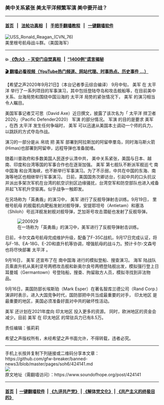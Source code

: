 ###  美中关系紧张 美太平洋频繁军演 美中要开战？
------------------------

#### [首页](https://github.com/gfw-breaker/banned-news3/blob/master/README.md) &nbsp;&nbsp;|&nbsp;&nbsp; [法轮功真相](https://github.com/begood0513/basic/blob/master/README.md)  &nbsp;&nbsp;|&nbsp;&nbsp; [手把手翻墙教程](https://github.com/gfw-breaker/guides/wiki)  &nbsp;&nbsp;|&nbsp;&nbsp; [一键翻墙软件](https://github.com/gfw-breaker/nogfw/blob/master/README.md)  



<div><img alt="USS_Ronald_Reagan_(CVN_76)" src="https://img.soundofhope.org/2020-09/1600696925177.jpg"/>
<br/><figcaption class="caption">
 美里根号航母战斗群。（美国海军）
</figcaption></div><hr/>

#### 💥 [《伪火》 - 天安门自焚真相 ](http://158.247.195.190:10000/videos/blog/weihuo.html)&nbsp; |&nbsp; [“1400例”谎言揭秘  ](http://158.247.195.190:10000/videos/blog/jiexi1400.html)

#### [ 🎬  翻墙必看视频（YouTube热门频道、网站代理、时事热点、历史事件 ...）](https://github.com/gfw-breaker/links/blob/master/banned.md)

<div><div class="Content__Wrapper sc-1bvya0-0 grZQxZ">
 <p class="meta-top">
  <span class="meta">
   【希望之声2020年9月21日】（本台记者季云综合编译）
  </span>
  9月中旬，
  <ok href="/term/4383">
   美军
  </ok>
  在
  <ok href="/term/36387">
   太平洋
  </ok>
  举行了一系列项目的军事演习，其中包括登陆夺岛和攻击舰船等，在目前美中关系、台海局势和围绕中国沿海的
  <ok href="/term/36387">
   太平洋
  </ok>
  局势的紧张情况下，
  <ok href="/term/4383">
   美军
  </ok>
  的演习相当令人瞩目。
 </p>
 <p>
  美国军事记者艾可思（David Axe）近日撰文，披露了该次名为「
  <ok href="/term/36387">
   太平洋
  </ok>
  捍卫者2020」（Pacific Defender2020）
  <ok href="/term/11645">
   军演
  </ok>
  的部分情况。
  <ok href="/term/11645">
   军演
  </ok>
  的目的是要求
  <ok href="/term/4383">
   美军
  </ok>
  ，在西
  <ok href="/term/36387">
   太平洋
  </ok>
  发生任何争端时，
  <ok href="/term/4383">
   美军
  </ok>
  可以迅速从美国本土调动一个师的兵力，以跳跃的方式夺岛作战。
 </p>
 <div class="AD_Embed__Wrap-sc-1xslmin-0 igMuqX module desktop">
  <div>
  </div>
 </div>
 <p>
  演习的一部分是从
  <ok href="/term/62808">
   帛琉
  </ok>
  把
  <ok href="/term/4383">
   美军
  </ok>
  部署到阿拉斯加的阿留申羣岛，同时海马斯火箭(Himas)也部署到阿留申，远程导弹也准备就绪。
 </p>
 <p>
  随着川普政府和多数美国人民逐步认清中共， 美中关系紧张，美国与日本、越南、印度和台湾等国的军事合作也在逐渐加强。
  <ok href="/term/4383">
   美军
  </ok>
  第七舰队不断派军舰巡弋
  <ok href="/term/17602">
   南中国海
  </ok>
  和台湾海峡，也不断举行军事演习。为了不示弱，中共在中国的东海、南海等地区也相继举行军事演习。 日前，美国国务次卿访台，引起中共的口头抗议并派出多架次军机在台湾的航空识别区边缘骚扰，台湾空军和防空部队也进入戒备并起飞军机升空驱离。似乎战争一触即发。
 </p>
 <p>
  在另场称为「英勇盾」的演习中，
  <ok href="/term/4383">
   美军
  </ok>
  进行了反舰导弹射击训练。9月19日，
  <ok href="/term/113906">
   里根号航母
  </ok>
  的舰载机向靶船发射对舰导弹，安提耶坦号（Antietam）和塞洛（Shiloh）号巡洋舰发射舰对舰导弹，芝加哥号攻击潜艇也发射了反舰导弹。
 </p>
 <figure class="OImage__StyledFigure-sc-1lfley0-0 hHSfVg">
  <img alt="200929" src="https://img.soundofhope.org/2020-09/200919-1600697164580.jpg"/>
  <br/><figcaption>
   在一场称为「英勇盾」的演习中，美军进行了反舰导弹射击训练。
  </figcaption>
 </figure>
 <p>
  日前，卡尔文森号航母完成维护升级，配备了F-35C战机，9月17日完成认证，将与F-18、EA-18G、E-2D和直升机等协调，增强航母的战斗力。预计卡尔-文森号也将尽快部署
  <ok href="/term/36387">
   太平洋
  </ok>
  。
 </p>
 <p>
  9月16日，
  <ok href="/term/4383">
   美军
  </ok>
  还宣布了在
  <ok href="/term/17602">
   南中国海
  </ok>
  进行的模拟登船、搜查演习。
  <ok href="/term/27431">
   海军
  </ok>
  陆战队员乘直升机从美利坚号两栖攻击舰和新奥尔良号两栖登陆舰出发，模拟强行登上日耳曼城（Germantown）号登陆船，搜查、拘留敌方人员，模拟寻找到非法物品。
 </p>
 <p>
  9月16日，美国防部长埃斯珀（Mark Esper）在著名智库兰德公司（Rand Corp.) 演讲时表示，进入大国竞争时代，国防部把中共当成最重要的对手，
  <ok href="/term/1647">
   印太地区
  </ok>
  是最重要的地区，美国必须准备好面对中共的破坏性活动。
 </p>
 <p>
  <ok href="/term/4383">
   美军
  </ok>
  还计划在2021年度向
  <ok href="/term/1647">
   印太地区
  </ok>
  投入更多的资源。 同时，欧洲地区的资金会减少。目前
  <ok href="/term/4383">
   美军
  </ok>
  在
  <ok href="/term/1647">
   印太地区
  </ok>
  的常驻兵力已有8.5万。
 </p>
 <p class="meta-btm">
  责任编辑：張莉莉
 </p>
 <p class="meta-btm">
  希望之声版权所有，未经希望之声书面允许，不得转载，违者必究。
 </p>
</div>
</div>
<hr/>
手机上长按并复制下列链接或二维码分享本文章：<br/>
https://github.com/gfw-breaker/banned-news3/blob/master/pages/soh6/424141.md <br/>
<a href='https://github.com/gfw-breaker/banned-news3/blob/master/pages/soh6/424141.md'><img src='https://github.com/gfw-breaker/banned-news3/blob/master/pages/soh6/424141.md.png'/></a> <br/>
原文地址（需翻墙访问）：https://www.soundofhope.org/post/424141


------------------------
#### [首页](https://github.com/gfw-breaker/banned-news3/blob/master/README.md) &nbsp;|&nbsp; [一键翻墙软件](https://github.com/gfw-breaker/nogfw/blob/master/README.md) &nbsp;| [《九评共产党》](https://github.com/gfw-breaker/9ping.md/blob/master/README.md#九评之一评共产党是什么) | [《解体党文化》](https://github.com/gfw-breaker/jtdwh.md/blob/master/README.md) | [《共产主义的终极目的》](https://github.com/gfw-breaker/gczydzjmd.md/blob/master/README.md)


<img src='http://gfw-breaker.win/banned-news3/pages/soh6/424141.md' width='0px' height='0px'/>
